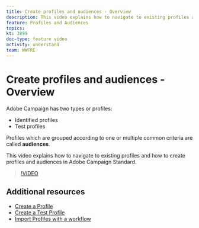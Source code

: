 ```yaml
---
title: Create profiles and audiences - Overview
description: This video explains how to navigate to existing profiles and how to create profiles and audiences in Adobe Campaign Standard (ACS).
feature: Profiles and Audiences
topics: 
kt: 3899
doc-type: feature video
activity: understand
team: WWFRE
---
```


# Create profiles and audiences - Overview

Adobe Campaign has two types or profiles:

* Identified profiles
* Test profiles

Profiles which are grouped according to one or multiple common criteria are called **audiences**.

This video explains how to navigate to existing profiles and how to create profiles and audiences in Adobe Campaign Standard.

>[!VIDEO](https://video.tv.adobe.com/v/18463/?quality=12)

## Additional resources

* [Create a Profile](/help/tutorials/profiles-and-audiences/creating-a-profile.md)
* [Create a Test Profile](/help/tutorials/profiles-and-audiences/test-profiles.md)
* [Import Profiles with a workflow](/help/tutorials/managing-processes-and-data/importing-profiles.md)
